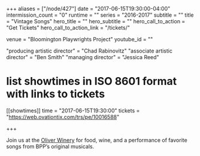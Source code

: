 +++
aliases = ["/node/427"]
date = "2017-06-15T19:30:00-04:00"
intermission_count = "0"
runtime = ""
series = "2016-2017"
subtitle = ""
title = "Vintage Songs"
hero_title = ""
hero_subtitle = ""
hero_call_to_action = "Get Tickets"
hero_call_to_action_link = "/tickets/"

venue = "Bloomington Playwrights Project"
youtube_id = ""

"producing artistic director" = "Chad Rabinovitz"
"associate artistic director" = "Ben Smith"
"managing director" = "Jessica Reed"

# list showtimes in ISO 8601 format with links to tickets
[[showtimes]]
    time = "2017-06-15T19:30:00"
    tickets = "https://web.ovationtix.com/trs/pe/10016588"

+++

Join us at the [Oliver Winery](http://www.oliverwinery.com/) for food, wine, and a performance of favorite songs from BPP’s original musicals.
